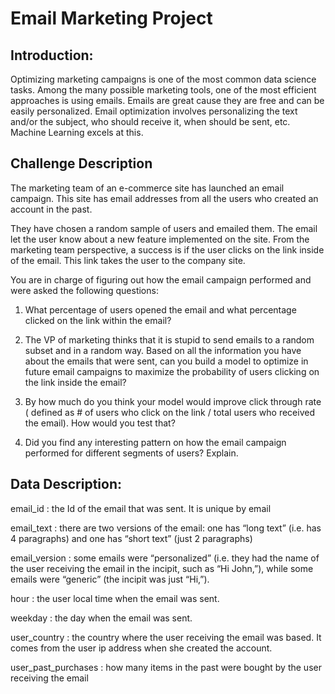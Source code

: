 # Email Marketing Project
## Introduction:
Optimizing marketing campaigns is one of the most common data science tasks. Among the many possible marketing tools, one of the most efficient approaches is using emails.
Emails are great cause they are free and can be easily personalized. Email optimization involves personalizing the text and/or the subject, who should receive it, when should be sent, etc. Machine Learning excels at this.

## Challenge Description
The marketing team of an e-commerce site has launched an email campaign. This site has email addresses from all the users who created an account in the past.

They have chosen a random sample of users and emailed them. The email let the user know about a new feature implemented on the site. From the marketing team perspective, a success is if the user clicks on the link inside of the email. This link takes the user to the company site.

You are in charge of figuring out how the email campaign performed and were asked the following questions:

1. What percentage of users opened the email and what percentage clicked on the link within the email?

2. The VP of marketing thinks that it is stupid to send emails to a random subset and in a random way. Based on all the information you have about the emails that were sent, can you build a model to optimize in future email campaigns to maximize the probability of users clicking on the link inside the email?

3. By how much do you think your model would improve click through rate ( defined as # of users who click on the link / total users who received the email). How would you test that?

4. Did you find any interesting pattern on how the email campaign performed for different segments of users? Explain.

## Data Description:
email_id : the Id of the email that was sent. It is unique by email

email_text : there are two versions of the email: one has “long text” (i.e. has 4 paragraphs) and one has “short text” (just 2 paragraphs)

email_version : some emails were “personalized” (i.e. they had the name of the user receiving the email in the incipit, such as “Hi John,”), while some emails were “generic” (the incipit was just “Hi,”).

hour : the user local time when the email was sent.

weekday : the day when the email was sent.

user_country : the country where the user receiving the email was based. It comes from the user ip address when she created the account.

user_past_purchases : how many items in the past were bought by the user receiving the email
